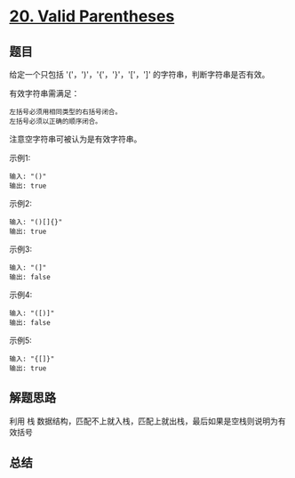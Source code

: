 # [20. Valid Parentheses](https://leetcode-cn.com/problems/valid-parentheses/)

## 题目

给定一个只包括 '('，')'，'{'，'}'，'['，']' 的字符串，判断字符串是否有效。

有效字符串需满足：

    左括号必须用相同类型的右括号闭合。
    左括号必须以正确的顺序闭合。

注意空字符串可被认为是有效字符串。


示例1:

```
输入: "()"
输出: true
```

示例2:

```
输入: "()[]{}"
输出: true
```

示例3:

```
输入: "(]"
输出: false
```

示例4:

```
输入: "([)]"
输出: false
```

示例5:

```
输入: "{[]}"
输出: true
```



## 解题思路

利用 栈 数据结构，匹配不上就入栈，匹配上就出栈，最后如果是空栈则说明为有效括号

## 总结